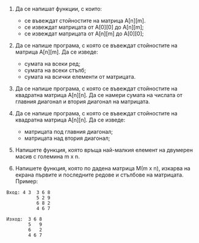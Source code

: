 1. Да се напишат функции, с които:
      - се въвеждат стойностите на матрица A[n][m].   
      - се извеждат матрицата от A[0][0] до A[n][m];
      - се извеждат матрицата от A[n][m] до A[0][0];

2. Да се напише програма, с която се въвеждат стойностите на матрица A[n][m]. Да се изведе:
     - сумата на всеки ред;
     - сумата на всеки стълб;
     - сумата на всички елементи от матрицата.

3. Да се напише програма, с която се въвеждат стойностите на квадратна матрица A[n][n]. 
Да се намери сумата на числата от главния диагонал и втория диагонал на матрицата.

4. Да се напише програма, с която се въвеждат стойностите на квадратна матрица A[n][n]. Да се изведе:
     - матрицата под главния диагонал;
     - матрицата над втория диагонал;

5. Напишете функция, която връща най-малкия елемент на двумерен масив с големина m x n.
6. Напишете функция, която по дадена матрица М(m x n), изкарва на екрана първите и последните редове и стълбове на матрицата.
 Пример:
 ````
 Вход: 4 3  3 6 8
            5 2 9
            6 8 2
            4 6 7

Изход:  3 6 8
         5   9
         6   2
         4 6 7
 ````
